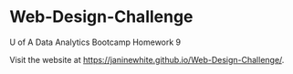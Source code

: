 # Web-Design-Challenge
U of A Data Analytics Bootcamp Homework 9

Visit the website at https://janinewhite.github.io/Web-Design-Challenge/.
